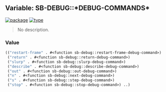 ## Variable: SB-DEBUG::\*DEBUG-COMMANDS\*
[![package](https://img.shields.io/badge/Package-SB--DEBUG-5f9ea0.svg?style=social&colorA=999999)](../) [![type](https://img.shields.io/badge/Type-Variable-5f9ea0.svg?style=social&colorA=999999)](../#variable) 

> No description.

### Value
```cl
(("restart-frame" . #<function sb-debug::restart-frame-debug-command>)
 ("return" . #<function sb-debug::return-debug-command>)
 ("slurp" . #<function sb-debug::slurp-debug-command>)
 ("describe" . #<function sb-debug::describe-debug-command>)
 ("out" . #<function sb-debug::out-debug-command>)
 ("n" . #<function sb-debug::next-debug-command>)
 ("s" . #<function sb-debug::step-debug-command>)
 ("stop" . #<function sb-debug::stop-debug-command>) ..)
```
